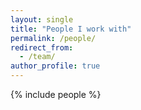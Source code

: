 ```yaml
---
layout: single
title: "People I work with"
permalink: /people/
redirect_from:
  - /team/
author_profile: true
---
```


{% include people %}